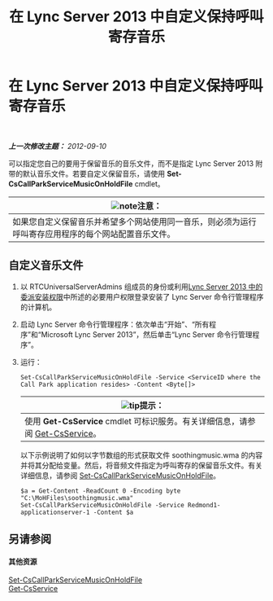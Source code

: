 ﻿---
title: 在 Lync Server 2013 中自定义保持呼叫寄存音乐
TOCTitle: 在 Lync Server 2013 中自定义保持呼叫寄存音乐
ms:assetid: 3d78e6f9-a4ae-49f4-a89f-4515acb49dac
ms:mtpsurl: https://technet.microsoft.com/zh-cn/library/JJ688031(v=OCS.15)
ms:contentKeyID: 49888387
ms.date: 05/19/2016
mtps_version: v=OCS.15
ms.translationtype: HT
---

# 在 Lync Server 2013 中自定义保持呼叫寄存音乐

 

_**上一次修改主题：** 2012-09-10_

可以指定您自己的要用于保留音乐的音乐文件，而不是指定 Lync Server 2013 附带的默认音乐文件。若要自定义保留音乐，请使用 **Set-CsCallParkServiceMusicOnHoldFile** cmdlet。

<table>
<thead>
<tr class="header">
<th><img src="images/Dn783119.note(OCS.15).gif" title="note" alt="note" />注意：</th>
</tr>
</thead>
<tbody>
<tr class="odd">
<td>如果您自定义保留音乐并希望多个网站使用同一音乐，则必须为运行呼叫寄存应用程序的每个网站配置音乐文件。</td>
</tr>
</tbody>
</table>


## 自定义音乐文件

1.  以 RTCUniversalServerAdmins 组成员的身份或利用[Lync Server 2013 中的委派安装权限](lync-server-2013-delegate-setup-permissions.md)中所述的必要用户权限登录安装了 Lync Server 命令行管理程序的计算机。

2.  启动 Lync Server 命令行管理程序：依次单击“开始”、“所有程序”和“Microsoft Lync Server 2013”，然后单击“Lync Server 命令行管理程序”。

3.  运行：
    
        Set-CsCallParkServiceMusicOnHoldFile -Service <ServiceID where the Call Park application resides> -Content <Byte[]>
    
    <table>
    <thead>
    <tr class="header">
    <th><img src="images/Gg398094.tip(OCS.15).gif" title="tip" alt="tip" />提示：</th>
    </tr>
    </thead>
    <tbody>
    <tr class="odd">
    <td>使用 <strong>Get-CsService</strong> cmdlet 可标识服务。有关详细信息，请参阅 <a href="https://docs.microsoft.com/en-us/powershell/module/skype/Get-CsService">Get-CsService</a>。</td>
    </tr>
    </tbody>
    </table>
    
    以下示例说明了如何以字节数组的形式获取文件 soothingmusic.wma 的内容并将其分配给变量。然后，将音频文件指定为呼叫寄存的保留音乐文件。有关详细信息，请参阅 [Set-CsCallParkServiceMusicOnHoldFile](https://docs.microsoft.com/en-us/powershell/module/skype/Set-CsCallParkServiceMusicOnHoldFile)。
    
        $a = Get-Content -ReadCount 0 -Encoding byte "C:\MoHFiles\soothingmusic.wma"
        Set-CsCallParkServiceMusicOnHoldFile -Service Redmond1-applicationserver-1 -Content $a

## 另请参阅

#### 其他资源

[Set-CsCallParkServiceMusicOnHoldFile](https://docs.microsoft.com/en-us/powershell/module/skype/Set-CsCallParkServiceMusicOnHoldFile)  
[Get-CsService](https://docs.microsoft.com/en-us/powershell/module/skype/Get-CsService)

